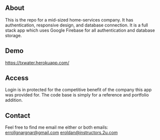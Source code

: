 ## About

This is the repo for a mid-sized home-services company. It has authentication, responsive design, and database connection. It is a full stack app which uses Google Firebase for all authentication and database storage.

## Demo
https://txwater.herokuapp.com/

## Access
Login is in protected for the competitive benefit of the company this app was provided for. The code base is simply for a reference and portfolio addition. 

## Contact
Feel free to find me email me  either  or both emails:
errollgnargnar@gmail.com
eroldan@instructors.2u.com
